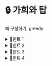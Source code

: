 # 🔒 가희와 탑
해 구성하기, greedy
<details>
<summary>🔑힌트 1</summary>
사전순으로 앞선다는 것은 무엇을 의미하나요?
</details> 
<details>
<summary>🔑힌트 2</summary>
사전순으로 앞서려면 1을 최대한 어떻게 넣어야 할까요?
</details>
<details>
<summary>🔑힌트 3</summary>
불가능한 경우가 있을까요? 가희와 단비가 동시에 볼 수 있는 건물은 최대 몇 개인가요?
</details>
<details>
<summary>🔑힌트 4</summary>
<ul>
  <li> 맨 앞에 높이가 1짜리인 건물이 있습니다. <br>
  <li> 맨 앞이 아닌 어떤 위치에 높이가 1보다 큰 건물이 있습니다. <br>
</ul>
이 경우 가희는 몇 개의 건물을 볼 수 있을까요?
</details>
